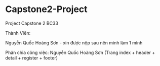 # Capstone2-Project
Project Capstone 2 BC33

Thành Viên:

Nguyễn Quốc Hoàng Sơn - xin được nộp sau nên mình làm 1 mình

Phân chia công việc:
Nguyễn Quốc Hoàng Sơn (Trang index + header + detail + register + footer)